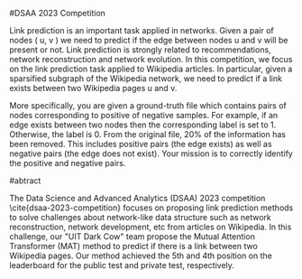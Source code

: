 
#DSAA 2023 Competition

Link prediction is an important task applied in networks. Given a pair of nodes ( u, v ) we need to predict if the edge between nodes u and v will be present or not. Link prediction is strongly related to recommendations, network reconstruction and network evolution. In this competition, we focus on the link prediction task applied to Wikipedia articles. In particular, given a sparsified subgraph of the Wikipedia network, we need to predict if a link exists between two Wikipedia pages u and v.

More specifically, you are given a ground-truth file which contains pairs of nodes corresponding to positive of negative samples. For example, if an edge exists between two nodes then the corresponding label is set to 1. Otherwise, the label is 0. From the original file, 20% of the information has been removed. This includes positive pairs (the edge exists) as well as negative pairs (the edge does not exist). Your mission is to correctly identify the positive and negative pairs.

#abtract

The Data Science and Advanced Analytics (DSAA) 2023 competition \cite{dsaa-2023-competition} focuses on proposing link prediction methods to solve challenges about network-like data structure such as network reconstruction, network development, etc from articles on Wikipedia. In this challenge, our "UIT Dark Cow" team propose the Mutual Attention Transformer (MAT) method to predict if there is a link between two Wikipedia pages. Our method achieved the 5th and 4th position on the leaderboard for the public test and private test, respectively.
